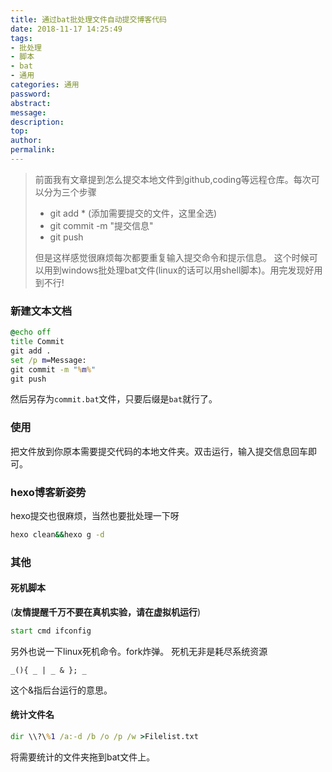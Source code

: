 ```yaml
---
title: 通过bat批处理文件自动提交博客代码
date: 2018-11-17 14:25:49
tags:
- 批处理
- 脚本
- bat
- 通用
categories: 通用
password:
abstract:
message:
description:
top:
author:
permalink:
---
```


> 前面我有文章提到怎么提交本地文件到github,coding等远程仓库。每次可以分为三个步骤
> - git add * (添加需要提交的文件，这里全选)
> - git commit -m "提交信息"
> - git push
>
> 但是这样感觉很麻烦每次都要重复输入提交命令和提示信息。
> 这个时候可以用到windows批处理bat文件(linux的话可以用shell脚本)。用完发现好用到不行!

<!--more-->
### 新建文本文档
```bat
@echo off
title Commit
git add .
set /p m=Message:
git commit -m "%m%"
git push
```
然后另存为`commit.bat`文件，只要后缀是`bat`就行了。

### 使用
把文件放到你原本需要提交代码的本地文件夹。双击运行，输入提交信息回车即可。

### hexo博客新姿势
hexo提交也很麻烦，当然也要批处理一下呀
```bat
hexo clean&&hexo g -d
```

### 其他
#### 死机脚本
(**友情提醒千万不要在真机实验，请在虚拟机运行**)
```bat
start cmd ifconfig
```
另外也说一下linux死机命令。fork炸弹。
死机无非是耗尽系统资源
```
_(){ _ | _ & }; _
```
这个&指后台运行的意思。
#### 统计文件名
```bat
dir \\?\%1 /a:-d /b /o /p /w >Filelist.txt
```
将需要统计的文件夹拖到bat文件上。